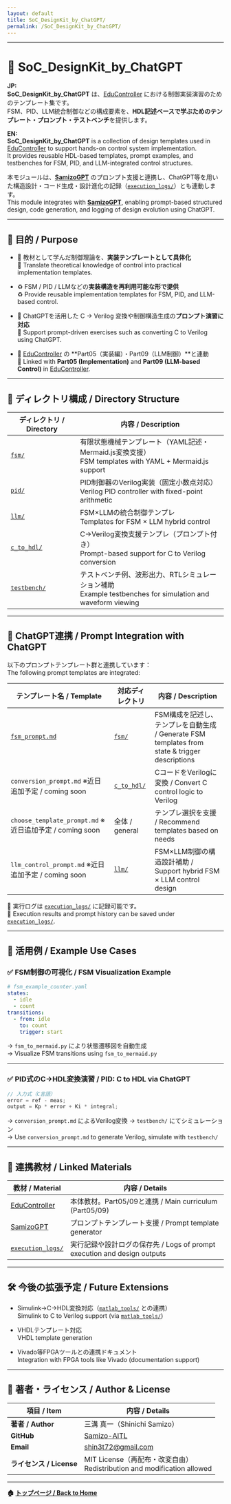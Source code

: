 ```yaml
---
layout: default
title: SoC_DesignKit_by_ChatGPT/
permalink: /SoC_DesignKit_by_ChatGPT/
---
```


---

# 🧩 SoC_DesignKit_by_ChatGPT

**JP:**  
**SoC_DesignKit_by_ChatGPT** は、[EduController](../) における制御実装演習のためのテンプレート集です。  
FSM、PID、LLM統合制御などの構成要素を、**HDL記述ベースで学ぶためのテンプレート・プロンプト・テストベンチ**を提供します。

**EN:**  
**SoC_DesignKit_by_ChatGPT** is a collection of design templates used in [EduController](../) to support hands-on control system implementation.  
It provides reusable HDL-based templates, prompt examples, and testbenches for FSM, PID, and LLM-integrated control structures.

本モジュールは、[**SamizoGPT**](https://github.com/Samizo-AITL/SamizoGPT) のプロンプト支援と連携し、ChatGPT等を用いた構造設計・コード生成・設計進化の記録（[`execution_logs/`](execution_logs/)）とも連動します。  
This module integrates with [**SamizoGPT**](https://github.com/Samizo-AITL/SamizoGPT), enabling prompt-based structured design, code generation, and logging of design evolution using ChatGPT.  

---

## 🎯 目的 / Purpose

- 📘 教材として学んだ制御理論を、**実装テンプレートとして具体化**  
  📘 Translate theoretical knowledge of control into practical implementation templates.

- ♻️ FSM / PID / LLMなどの**実装構造を再利用可能な形で提供**  
  ♻️ Provide reusable implementation templates for FSM, PID, and LLM-based control.

- 🤖 ChatGPTを活用した C → Verilog 変換や制御構造生成の**プロンプト演習に対応**  
  🤖 Support prompt-driven exercises such as converting C to Verilog using ChatGPT.

- 🔗 [EduController](../) の **Part05（実装編）・Part09（LLM制御）**と連動  
  🔗 Linked with **Part05 (Implementation)** and **Part09 (LLM-based Control)** in [EduController](../).

---

## 📁 ディレクトリ構成 / Directory Structure

| ディレクトリ / Directory | 内容 / Description |
|--------------------------|--------------------|
| [`fsm/`](fsm/) | 有限状態機械テンプレート（YAML記述・Mermaid.js変換支援）<br> FSM templates with YAML + Mermaid.js support |
| [`pid/`](pid/) | PID制御器のVerilog実装（固定小数点対応）<br> Verilog PID controller with fixed-point arithmetic |
| [`llm/`](llm/) | FSM×LLMの統合制御テンプレ<br> Templates for FSM × LLM hybrid control |
| [`c_to_hdl/`](c_to_hdl/) | C→Verilog変換支援テンプレ（プロンプト付き）<br> Prompt-based support for C to Verilog conversion |
| [`testbench/`](testbench/) | テストベンチ例、波形出力、RTLシミュレーション補助<br> Example testbenches for simulation and waveform viewing |

---

## 🧠 ChatGPT連携 / Prompt Integration with ChatGPT

以下のプロンプトテンプレート群と連携しています：  
The following prompt templates are integrated:

| テンプレート名 / Template | 対応ディレクトリ | 内容 / Description |
|---------------------------|------------------|---------------------|
| [`fsm_prompt.md`](./prompts/control_templates/fsm_prompt.md) | [`fsm/`](fsm/) | FSM構成を記述し、テンプレを自動生成 / Generate FSM templates from state & trigger descriptions |
| `conversion_prompt.md` ※近日追加予定 / coming soon | [`c_to_hdl/`](c_to_hdl/) | CコードをVerilogに変換 / Convert C control logic to Verilog |
| `choose_template_prompt.md` ※近日追加予定 / coming soon | 全体 / general | テンプレ選択を支援 / Recommend templates based on needs |
| `llm_control_prompt.md` ※近日追加予定 / coming soon | [`llm/`](llm/) | FSM×LLM制御の構造設計補助 / Support hybrid FSM × LLM control design |

💬 実行ログは [`execution_logs/`](execution_logs/) に記録可能です。  
💬 Execution results and prompt history can be saved under [`execution_logs/`](execution_logs/).

---

## 🔧 活用例 / Example Use Cases

### ✅ FSM制御の可視化 / FSM Visualization Example

```yaml
# fsm_example_counter.yaml
states:
  - idle
  - count
transitions:
  - from: idle
    to: count
    trigger: start
```

→ `fsm_to_mermaid.py` により状態遷移図を自動生成  
→ Visualize FSM transitions using `fsm_to_mermaid.py`

---

### ✅ PID式のC→HDL変換演習 / PID: C to HDL via ChatGPT

```c
// 入力式（C言語）
error = ref - meas;
output = Kp * error + Ki * integral;
```

→ `conversion_prompt.md` によるVerilog変換 → `testbench/` にてシミュレーション  
→ Use `conversion_prompt.md` to generate Verilog, simulate with `testbench/`

---

## 📎 連携教材 / Linked Materials

| 教材 / Material | 内容 / Details |
|----------------|----------------|
| [EduController](../) | 本体教材。Part05/09と連携 / Main curriculum (Part05/09) |
| [SamizoGPT](https://github.com/Samizo-AITL/SamizoGPT) | プロンプトテンプレート支援 / Prompt template generator |
| [`execution_logs/`](execution_logs/) | 実行記録や設計ログの保存先 / Logs of prompt execution and design outputs |

---

## 🛠️ 今後の拡張予定 / Future Extensions

- Simulink→C→HDL変換対応（[`matlab_tools/`](../matlab_tools/) との連携）  
  Simulink to C to Verilog support (via [`matlab_tools/`](../matlab_tools/))

- VHDLテンプレート対応  
  VHDL template generation

- Vivado等FPGAツールとの連携ドキュメント  
  Integration with FPGA tools like Vivado (documentation support)

---

## 👤 **著者・ライセンス / Author & License**

| **項目 / Item** | **内容 / Details** |
|-----------------|--------------------|
| **著者 / Author** | 三溝 真一（Shinichi Samizo） |
| **GitHub** | [Samizo-AITL](https://github.com/Samizo-AITL) |
| **Email** | [shin3t72@gmail.com](mailto:shin3t72@gmail.com) |
| **ライセンス / License** | MIT License（再配布・改変自由）<br>Redistribution and modification allowed |

---

**🏠 [トップページ / Back to Home](../README.md)**

